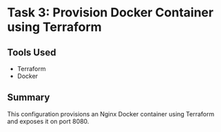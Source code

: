 
# Task 3: Provision Docker Container using Terraform

## Tools Used
- Terraform
- Docker

## Summary
This configuration provisions an Nginx Docker container using Terraform and exposes it on port 8080.